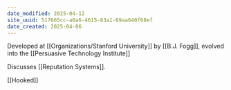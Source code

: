 ```yaml
---
date_modified: 2025-04-12
site_uuid: 517665cc-a0a6-4615-83a1-69aa640f68ef
date_created: 2025-04-06
---
```


Developed at [[Organizations/Stanford University]] by [[B.J. Fogg]], evolved into the [[Persuasive Technology Institute]]

Discusses [[Reputation Systems]]. 

[[Hooked]]